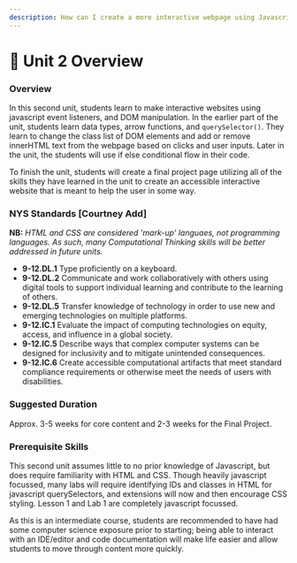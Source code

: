 ```yaml
---
description: How can I create a more interactive webpage using Javascript?
---
```


# 🔮 Unit 2 Overview

### Overview

In this second unit, students learn to make interactive websites using javascript event listeners, and DOM manipulation. In the earlier part of the unit, students learn data types, arrow functions, and `querySelector()`. They learn to change the class list of DOM elements and add or remove innerHTML text from the webpage based on clicks and user inputs. Later in the unit, the students will use if else conditional flow in their code.

To finish the unit, students will create a final project page utilizing all of the skills they have learned in the unit to create an accessible interactive website that is meant to help the user in some way.

### NYS Standards [Courtney Add]

**NB:** _HTML and CSS are considered 'mark-up' languaes, not programming languages. As such, many Computational Thinking skills will be better addressed in future units._

* **9-12.DL.1** Type proficiently on a keyboard.
* **9-12.DL.2** Communicate and work collaboratively with others using digital tools to support individual learning and contribute to the learning of others.
* **9-12.DL.5** Transfer knowledge of technology in order to use new and emerging technologies on multiple platforms.
* **9-12.IC.1** Evaluate the impact of computing technologies on equity, access, and influence in a global society.
* **9-12.IC.5** Describe ways that complex computer systems can be designed for inclusivity and to mitigate unintended consequences.
* **9-12.IC.6** Create accessible computational artifacts that meet standard compliance requirements or otherwise meet the needs of users with disabilities.

### Suggested Duration

Approx. 3-5 weeks for core content and 2-3 weeks for the Final Project.

### Prerequisite Skills

This second unit assumes little to no prior knowledge of Javascript, but does require familiarity with HTML and CSS. Though heavily javascript focussed, many labs will require identifying IDs and classes in HTML for javascript querySelectors, and extensions will now and then encourage CSS styling. Lesson 1 and Lab 1 are completely javascript focussed.

As this is an intermediate course, students are recommended to have had some computer science exposure prior to starting; being able to interact with an IDE/editor and code documentation will make life easier and allow students to move through content more quickly.
